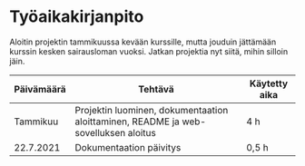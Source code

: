 # Työaikakirjanpito

Aloitin projektin tammikuussa kevään kurssille, mutta jouduin jättämään kurssin kesken sairausloman vuoksi. Jatkan projektia nyt siitä, mihin silloin jäin.

Päivämäärä | Tehtävä | Käytetty aika
---------- | ------- | -------------
Tammikuu | Projektin luominen, dokumentaation aloittaminen, README ja web-sovelluksen aloitus | 4 h
22.7.2021 | Dokumentaation päivitys | 0,5 h
